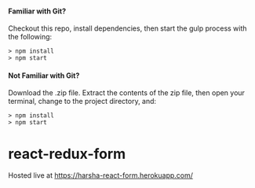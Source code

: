 #### Familiar with Git?
Checkout this repo, install dependencies, then start the gulp process with the following:

```
> npm install
> npm start
```

#### Not Familiar with Git?
 Download the .zip file.  Extract the contents of the zip file, then open your terminal, change to the project directory, and:

```
> npm install
> npm start
```
# react-redux-form

Hosted live at https://harsha-react-form.herokuapp.com/
